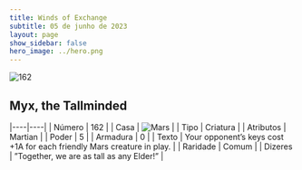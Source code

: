 ```yaml
---
title: Winds of Exchange
subtitle: 05 de junho de 2023
layout: page
show_sidebar: false
hero_image: ../hero.png
---
```


![162](https://mastervault-storage-prod.s3.amazonaws.com/media/card_front/en/600_162_0fa48fbd1a14_en.png)


## Myx, the Tallminded

|----|----|
| Número | 162 |
| Casa | ![Mars](https://archonarcana.com/images/thumb/d/de/Mars.png/22px-Mars.png "Marte") |
| Tipo | Criatura |
| Atributos | Martian |
| Poder | 5 |
| Armadura | 0 |
| Texto | Your opponent’s keys cost +1A for each friendly Mars creature in play.  |
| Raridade | Comum |
| Dizeres | ”Together, we are as tall as any Elder!”  |
